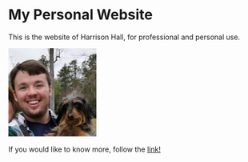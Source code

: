# My Personal Website

This is the website of Harrison Hall, for professional and personal use.

<img src="images/newprofile.jpg" width="35%" height="auto" border-radius="50%" position="center">

If you would like to know more, follow the [link!](https://www.harrisonchristianhall.com)

